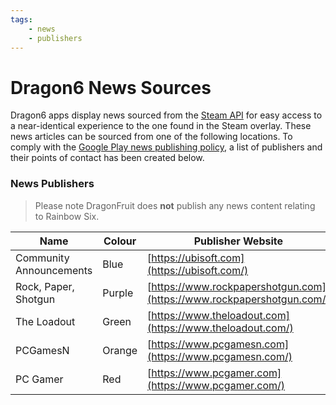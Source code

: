 ```yaml
---
tags: 
    - news
    - publishers
---
```


# Dragon6 News Sources

<!--TODO: add reference to dragon6 news (general)-->

Dragon6 apps display news sourced from the [Steam API](https://steamcommunity.com/dev) for easy access to a near-identical experience to the one found in the Steam overlay.
These news articles can be sourced from one of the following locations. To comply with the [Google Play news publishing policy](), a list of publishers and their points of contact has been created below.

### News Publishers
> Please note DragonFruit does **not** publish any news content relating to Rainbow Six.

| Name                    | Colour | Publisher Website                                                     | Point-of-contact                                                                    |
|-------------------------|--------|-----------------------------------------------------------------------|-------------------------------------------------------------------------------------|
| Community Announcements | Blue   | [https://ubisoft.com](https://ubisoft.com/)                           | [Live chat or support thread](https://www.ubisoft.com/en-us/help/contact)           |
| Rock, Paper, Shotgun    | Purple | [https://www.rockpapershotgun.com](https://www.rockpapershotgun.com/) | Email [contact@rockpapershotgun.com](mailto:contact@rockpapershotgun.com)           |
| The Loadout             | Green  | [https://www.theloadout.com](https://www.theloadout.com/)             | Email one of the editors on their [about page](https://www.theloadout.com/about-us) |
| PCGamesN                | Orange | [https://www.pcgamesn.com](https://www.pcgamesn.com/)                 | Email an editor from their [list](https://www.pcgamesn.com/about-us)                |
| PC Gamer                | Red    | [https://www.pcgamer.com](https://www.pcgamer.com/)                   | Email [editors@pcgamer.com](mailto:editors@pcgamer.com)                             |
